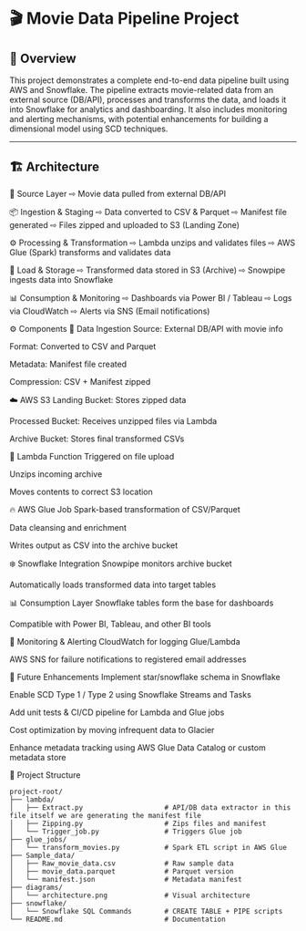 # 🎬 Movie Data Pipeline Project

## 📌 Overview

This project demonstrates a complete end-to-end data pipeline built using AWS and Snowflake. The pipeline extracts movie-related data from an external source (DB/API), processes and transforms the data, and loads it into Snowflake for analytics and dashboarding. It also includes monitoring and alerting mechanisms, with potential enhancements for building a dimensional model using SCD techniques.

---

## 🏗️ Architecture

📡 Source Layer
    ⇨ Movie data pulled from external DB/API

📦 Ingestion & Staging
    ⇨ Data converted to CSV & Parquet
    ⇨ Manifest file generated
    ⇨ Files zipped and uploaded to S3 (Landing Zone)

⚙️ Processing & Transformation
    ⇨ Lambda unzips and validates files
    ⇨ AWS Glue (Spark) transforms and validates data

🏁 Load & Storage
    ⇨ Transformed data stored in S3 (Archive)
    ⇨ Snowpipe ingests data into Snowflake

📊 Consumption & Monitoring
    ⇨ Dashboards via Power BI / Tableau
    ⇨ Logs via CloudWatch
    ⇨ Alerts via SNS (Email notifications)





⚙️ Components
🔄 Data Ingestion
Source: External DB/API with movie info

Format: Converted to CSV and Parquet

Metadata: Manifest file created

Compression: CSV + Manifest zipped

☁️ AWS S3
Landing Bucket: Stores zipped data

Processed Bucket: Receives unzipped files via Lambda

Archive Bucket: Stores final transformed CSVs

🧩 Lambda Function
Triggered on file upload

Unzips incoming archive

Moves contents to correct S3 location

🔥 AWS Glue Job
Spark-based transformation of CSV/Parquet

Data cleansing and enrichment

Writes output as CSV into the archive bucket

❄️ Snowflake Integration
Snowpipe monitors archive bucket

Automatically loads transformed data into target tables

📊 Consumption Layer
Snowflake tables form the base for dashboards

Compatible with Power BI, Tableau, and other BI tools

🚨 Monitoring & Alerting
CloudWatch for logging Glue/Lambda

AWS SNS for failure notifications to registered email addresses

🌟 Future Enhancements
Implement star/snowflake schema in Snowflake

Enable SCD Type 1 / Type 2 using Snowflake Streams and Tasks

Add unit tests & CI/CD pipeline for Lambda and Glue jobs

Cost optimization by moving infrequent data to Glacier

Enhance metadata tracking using AWS Glue Data Catalog or custom metadata store



📁 Project Structure

```plaintext
project-root/
├── lambda/
│   ├── Extract.py                    # API/DB data extractor in this file itself we are generating the manifest file
│   ├── Zipping.py                    # Zips files and manifest
│   └── Trigger_job.py                # Triggers Glue job
├── glue_jobs/
│   └── transform_movies.py           # Spark ETL script in AWS Glue
├── Sample_data/
│   ├── Raw_movie_data.csv            # Raw sample data
│   ├── movie_data.parquet            # Parquet version
│   └── manifest.json                 # Metadata manifest
├── diagrams/
│   └── architecture.png              # Visual architecture
├── snowflake/
│   └── Snowflake SQL Commands        # CREATE TABLE + PIPE scripts
└── README.md                         # Documentation
```
